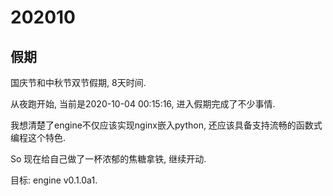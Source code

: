 # 202010

## 假期

国庆节和中秋节双节假期, 8天时间.

从夜跑开始, 当前是2020-10-04 00:15:16, 进入假期完成了不少事情.

我想清楚了engine不仅应该实现nginx嵌入python, 还应该具备支持流畅的函数式编程这个特色.

So 现在给自己做了一杯浓郁的焦糖拿铁, 继续开动.

目标: engine v0.1.0a1.
